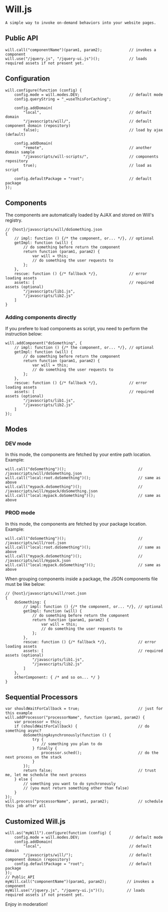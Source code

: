 # Will.js

    A simple way to invoke on-demand behaviors into your website pages.

## Public API

    will.call("componentName")(param1, param2);            // invokes a component
    will.use("/jquery.js", "/jquery-ui.js")();             // loads required assets if not present yet.

## Configuration

    will.configure(function (config) {
        config.mode = will.modes.DEV;                      // default mode
        config.queryString = "_=useThisForCaching";

        config.addDomain(
            "local",                                       // default domain
            "/javascripts/will/",                          // default component domain (repository)
            false);                                        // load by ajax (default)

        config.addDomain(
            "remote",                                      // another domain sample
            "/javascripts/will-scripts/",                  // components repository
            true);                                         // load as script

        config.defaultPackage = "root";                    // default package
    });

## Components

The components are automatically loaded by AJAX and stored on Will's registry.

    // {host}/javascripts/will/doSomething.json
    {
        // impl: function () {/* the component, or... */}, // optional
        getImpl: function (will) {
            // do something before return the component
            return function (param1, param2) {
                var will = this;
                // do something the user requests to
            };
        },
        rescue: function () {/* fallback */},              // error loading assets
        assets: [                                          // required assets (optional)
            "/javascripts/lib1.js",
            "/javascripts/lib2.js"
        ]
    }

### Adding components directly

If you prefere to load components as script, you need to perform the instruction below:

    will.addComponent("doSomething", {
        // impl: function () {/* the component, or... */}, // optional
        getImpl: function (will) {
            // do something before return the component
            return function (param1, param2) {
                var will = this;
                // do something the user requests to
            };
        },
        rescue: function () {/* fallback */},              // error loading assets
        assets: [                                          // required assets (optional)
            "/javascripts/lib1.js",
            "/javascripts/lib2.js"
        ]
    });

## Modes

### DEV mode

In this mode, the components are fetched by your entire path location. Example:

    will.call("doSomething")();                                // /javascripts/will/doSomething.json
    will.call("local:root.doSomething")();                     // same as above
    will.call("mypack.doSomething")();                         // /javascripts/will/mypack/doSomething.json
    will.call("local:mypack.doSomething")();                   // same as above

### PROD mode

In this mode, the components are fetched by your package location. Example:

    will.call("doSomething")();                                // /javascripts/will/root.json
    will.call("local:root.doSomething")();                     // same as above
    will.call("mypack.doSomething")();                         // /javascripts/will/mypack.json
    will.call("local:mypack.doSomething")();                   // same as above

When grouping components inside a package, the JSON components file must be like below:

    // {host}/javascripts/will/root.json
    {
        doSomething: {
            // impl: function () {/* the component, or... */}, // optional
            getImpl: function (will) {
                // do something before return the component
                return function (param1, param2) {
                    var will = this;
                    // do something the user requests to
                };
            },
            rescue: function () {/* fallback */},              // error loading assets
            assets: [                                          // required assets (optional)
                "/javascripts/lib1.js",
                "/javascripts/lib2.js"
            ]
        },
        otherComponent: { /* and so on... */ }
    }

## Sequential Processors

    var shouldWaitForCallback = true;                          // just for this example
    will.addProcessor("processorName", function (param1, param2) {
        var processor = this;
        if (shouldWaitForCallback) {                           // do something async?
            doSomethingAsynchronously(function () {
                try {
                    // something you plan to do
                } finally {
                    processor.sched();                         // do the next process on the stack
                }
            });
            return false;                                      // trust me, let me schedule the next process
        } else {
            // something you want to do synchronously
            // (you must return something other than false)
        }
    });
    will.process("processorName", param1, param2);             // schedule this job after all

## Customized Will.js

    will.as("myWill").configure(function (config) {
        config.mode = will.modes.DEV;                      // default mode
        config.addDomain(
            "local",                                       // default domain
            "/javascripts/will/");                         // default component domain (repository)
        config.defaultPackage = "root";                    // default package
    });
    // Public API
    myWill.call("componentName")(param1, param2);         // invokes a component
    myWill.use("/jquery.js", "/jquery-ui.js")();          // loads required assets if not present yet.

Enjoy in moderation!
